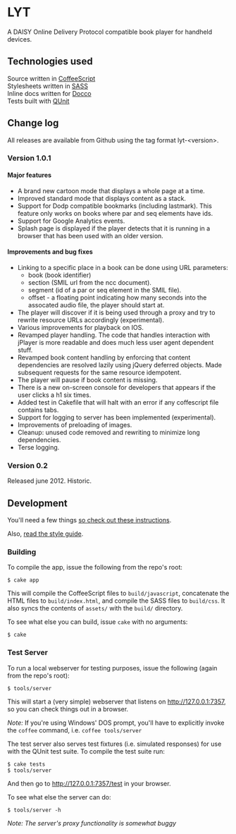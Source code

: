 # LYT

A DAISY Online Delivery Protocol compatible book player for handheld devices.

## Technologies used

Source written in [CoffeeScript](http://jashkenas.github.com/coffee-script/)  
Stylesheets written in [SASS](http://sass-lang.com/)  
Inline docs written for [Docco](http://jashkenas.github.com/docco/)  
Tests built with [QUnit](http://docs.jquery.com/QUnit)

## Change log

All releases are available from Github using the tag format lyt-&lt;version&gt;.

### Version 1.0.1

#### Major features

  * A brand new cartoon mode that displays a whole page at a time.
  * Improved standard mode that displays content as a stack.
  * Support for Dodp compatible bookmarks (including lastmark).
    This feature only works on books where par and seq elements have ids.
  * Support for Google Analytics events.
  * Splash page is displayed if the player detects that it is running in a
    browser that has been used with an older version.

#### Improvements and bug fixes

  * Linking to a specific place in a book can be done using URL parameters:
    * book (book identifier)
    * section (SMIL url from the ncc document).
    * segment (id of a par or seq element in the SMIL file).
    * offset - a floating point indicating how many seconds into the assocated
      audio file, the player should start at.
  * The player will discover if it is being used through a proxy and try to
    rewrite resource URLs accordingly (experimental).
  * Various improvements for playback on IOS.
  * Revamped player handling. The code that handles interaction with jPlayer
    is more readable and does much less user agent dependent stuff.
  * Revamped book content handling by enforcing that content dependencies
    are resolved lazily using jQuery deferred objects. Made subsequent requests
    for the same resource idempotent.
  * The player will pause if book content is missing.
  * There is a new on-screen console for developers that appears if the user
    clicks a h1 six times.
  * Added test in Cakefile that will halt with an error if any coffescript
    file contains tabs.
  * Support for logging to server has been implemented (experimental).
  * Improvements of preloading of images.
  * Cleanup: unused code removed and rewriting to minimize long dependencies.
  * Terse logging.
   

### Version 0.2

Released june 2012. Historic.

## Development
You'll need a few things [so check out these instructions](/Notalib/LYT/wiki/Prerequisites).

Also, [read the style guide](/Notalib/coffeescript-style-guide).

### Building

To compile the app, issue the following from the repo's root:

    $ cake app

This will compile the CoffeeScript files to `build/javascript`, concatenate the HTML files to `build/index.html`, and compile the SASS files to `build/css`. It also syncs the contents of `assets/` with the `build/` directory.

To see what else you can build, issue `cake` with no arguments:

    $ cake

### Test Server

To run a local webserver for testing purposes, issue the following (again from the repo's root):

    $ tools/server

This will start a (very simple) webserver that listens on http://127.0.0.1:7357, so you can check things out in a browser.

_Note:_ If you're using Windows' DOS prompt, you'll have to explicitly invoke the `coffee` command, i.e. `coffee tools/server`

The test server also serves test fixtures (i.e. simulated responses) for use with the QUnit test suite. To compile the test suite run: 

    $ cake tests
    $ tools/server

And then go to http://127.0.0.1:7357/test in your browser.

To see what else the server can do:

    $ tools/server -h

_Note: The server's proxy functionality is somewhat buggy_

